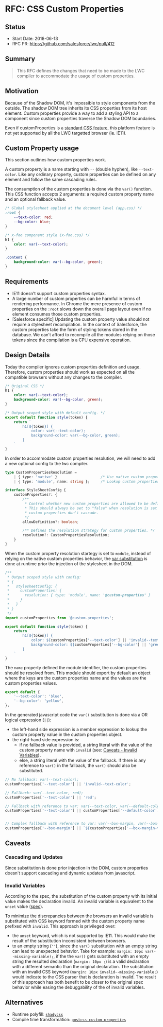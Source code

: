 # RFC: CSS Custom Properties

## Status

- Start Date: 2018-06-13
- RFC PR: https://github.com/salesforce/lwc/pull/412

## Summary

> This RFC defines the changes that need to be made to the LWC compiler to accommodate the usage of custom properties.

## Motivation

Because of the Shadow DOM, it's impossible to style components from the outside. The shadow DOM tree inherits its CSS properties from its host element. Custom properties provide a way to add a styling API to a component since custom properties traverse the Shadow DOM boundaries.

Even if customProperties is a [standard CSS feature](https://drafts.csswg.org/css-variables), this platform feature is not yet supported by all the LWC targetted browser (ie. IE11).

## Custom Property usage

This section outlines how custom properties work.

A custom property is a name starting with `--` (double hyphen), like `--text-color`. Like any ordinary property, custom properties can be defined on any element and follow the same cascading rules.

The consumption of the custom properties is done via the `var()` function. This CSS function accepts 2 arguments: a required custom property name and an optional fallback value.

```css
/* Global stylesheet applied at the document level (app.css) */
:root {
    --text-color: red;
    --bg-color: blue;
}

/* x-foo component style (x-foo.css) */
h1 {
    color: var(--text-color);
}

.content {
    background-color: var(--bg-color, green);
}
```

## Requirements

* IE11 doesn't support custom properties syntax.
* A large number of custom properties can be harmful in terms of rendering performance. In Chrome the mere presence of custom properties on the `:root` slows down the overall page layout even if no element consumes those custom properties.
* [Salesforce specific] Updating the custom property value should not require a stylesheet recompilation. In the context of Salesforce, the custom properties take the form of styling tokens stored in the database. We can't afford to recompile all the modules relying on those tokens since the compilation is a CPU expensive operation.

## Design Details

Today the compiler ignores custom properties definition and usage. Therefore, custom properties should work as expected on all the compatible browsers without any changes to the compiler.

```css
/* Original CSS */
h1 {
    color: var(--text-color);
    background-color: var(--bg-color, green);
}
```

```js
/* Output scoped style with default config. */
export default function style(token) {
    return `
        h1[${token}] {
            color: var(--text-color);
            background-color: var(--bg-color, green);
        }
    `
}
```

In order to accommodate custom properties resolution, we will need to add a new optional config to the lwc compiler.

```ts
type CustomPropertiesResolution =
    | { type: 'native' }                    /* Use native custom properties. (Default value) */
    | { type: 'module', name: string };     /* Lookup custom properties from a module. */

interface StyleSheetConfig {
    customProperties?: {
        /**
         * Control whether new custom properties are allowed to be defined on a stylesheet. (Default to "true")
         * This should always be set to "false" when resolution is set to "module", since with pre-compilation
         * custom properties don't cascade.
         */
        allowDefinition?: boolean;

        /** Defines the resolution strategy for custom properties. */
        resolution?: CustomPropertiesResolution;
    }
}
```

When the custom property resolution startegy is set to `module`, instead of relying on the native custom properties behavior, the [var substitution](https://drafts.csswg.org/css-variables/#substitute-a-var) is done at runtime prior the injection of the stylesheet in the DOM.

```js
/**
 * Output scoped style with config:
 * {
 *   stylesheetConfig: {
 *     customProperties: {
 *       resolution: { type: 'module', name: '@custom-properties' }
 *     }
 *   }
 * }
 */
import customProperties from '@custom-properties';

export default function style(token) {
    return `
        h1[${token}] {
            color: ${customProperties['--text-color'] || 'invalid--text-color'};
            background-color: ${customProperties['--bg-color'] || 'green'};
        }
    `
}
```

The `name` property defined the module identifier, the custom properties should be resolved from. This module should export by default an object where the keys are the custom properties name and the values are the custom properties values.

```js
export default {
    '--text-color': 'blue',
    '--bg-color': 'yellow',
};
```

In the generated javascript code the `var()` substitution is done via a OR logical expression (`||`):
* the left-hand side expression is a member expression to lookup the custom property value in the custom properties object.
* the right-hand side expression is:
    * if no fallback value is provided, a string literal with the value of the custom property name with `invalid` (see: [Caveats - Invalid Variables](#invalid-variables)).
    * else, a string literal with the value of the fallback. If there is any reference to `var()` in the fallback, the `var()` should also be substituted.

```js
// No fallback: var(--text-color);
customProperties['--text-color'] || 'invalid--text-color';

// Fallback: var(--text-color, red);
customProperties['--text-color'] || 'red';

// Fallback with reference to var: var(--text-color, var(--default-color));
customProperties['--text-color'] || customProperties['--default-color'] || 'invalid--default-color';


// Complex fallback with reference to var: var(--box-margin, var(--box-margin-top) 1rem var(--box-margin-bottom));
customProperties['--box-margin'] || `${customProperties['--box-margin-top'] || 'invalid--box-margin-top'} 1 rem ${customProperties['--box-margin-bottom'] || 'invalid--box-margin-bottom'}`;
```


## Caveats

### Cascading and Updates

Since substitution is done prior injection in the DOM, custom properties doesn't support cascading and dynamic updates from javascript.

### Invalid Variables

According to the spec, the substitution of the custom property with its initial value makes the declaration invalid. An invalid variable is equivalent to the `unset` value ([spec](https://drafts.csswg.org/css-variables/#invalid-variables)).

To minimize the discrepancies between the browsers an invalid variable is substituted with CSS keyword formed with the custom property name prefixed with `invalid`. This approach is privileged over:

* the `unset` keyword, which is not supported by IE11. This would make the result of the substitution inconsistent between browsers.
* to an empty string (`''`), since the `var()` substitution with an empty string can lead to unexpected behavior. Take for example: `margin: 10px var(--missing-variable);`, if the the `var()` gets substituted with an empty string the resulted declaration (`margin: 10px ;`) is a valid declaration with a different semantic than the original declaration. The substitution with an invalid CSS keyword (`margin: 10px invalid--missing-variable;`) would indicate to the CSS parser that is declaration is invalid. The result of this approach has both benefit to be closer to the original spec behavior while easing the debuggability of the of invalid variables.

## Alternatives

* Runtime polyfill: [`shadycss`](https://github.com/webcomponents/shadycss)
* Compile time transformation: [`postcss-custom-properties`](https://github.com/postcss/postcss-custom-properties)
